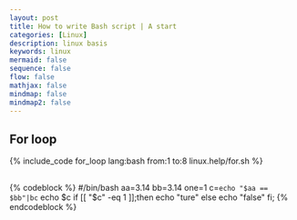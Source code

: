```yaml
---
layout: post
title: How to write Bash script | A start
categories: [Linux]
description: linux basis
keywords: linux
mermaid: false
sequence: false
flow: false
mathjax: false
mindmap: false
mindmap2: false
---
```


## For loop

{% include_code for_loop lang:bash from:1 to:8 linux.help/for.sh %}

## 
{% codeblock %}
#/bin/bash
aa=3.14
bb=3.14
one=1
c=`echo "$aa == $bb"|bc`
echo $c
if [[ "$c" -eq 1 ]];then
   echo "ture"
else 
   echo "false"
fi;
{% endcodeblock %}